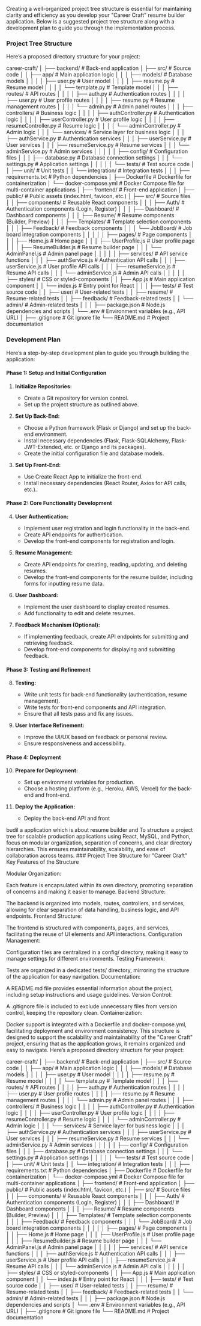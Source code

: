 Creating a well-organized project tree structure is essential for maintaining clarity and efficiency as you develop your "Career Craft" resume builder application. Below is a suggested project tree structure along with a development plan to guide you through the implementation process.

### Project Tree Structure

Here’s a proposed directory structure for your project:

career-craft/
│
├── backend/                     # Back-end application
│   ├── src/                     # Source code
│   │   ├── app/                 # Main application logic
│   │   │   ├── models/          # Database models
│   │   │   │   ├── user.py      # User model
│   │   │   │   ├── resume.py    # Resume model
│   │   │   │   └── template.py  # Template model
│   │   │   ├── routes/          # API routes
│   │   │   │   ├── auth.py      # Authentication routes
│   │   │   │   ├── user.py      # User profile routes
│   │   │   │   ├── resume.py    # Resume management routes
│   │   │   │   └── admin.py     # Admin panel routes
│   │   │   ├── controllers/     # Business logic
│   │   │   │   ├── authController.py  # Authentication logic
│   │   │   │   ├── userController.py  # User profile logic
│   │   │   │   ├── resumeController.py # Resume logic
│   │   │   │   └── adminController.py  # Admin logic
│   │   │   └── services/        # Service layer for business logic
│   │   │       ├── authService.py      # Authentication services
│   │   │       ├── userService.py      # User services
│   │   │       ├── resumeService.py    # Resume services
│   │   │       └── adminService.py     # Admin services
│   │   │
│   │   ├── config/              # Configuration files
│   │   │   ├── database.py      # Database connection settings
│   │   │   └── settings.py       # Application settings
│   │   │
│   │   └── tests/               # Test source code
│   │       ├── unit/            # Unit tests
│   │       └── integration/      # Integration tests
│   │
│   ├── requirements.txt          # Python dependencies
│   ├── Dockerfile                # Dockerfile for containerization
│   └── docker-compose.yml        # Docker Compose file for multi-container applications
│
├── frontend/                    # Front-end application
│   ├── public/                  # Public assets (index.html, favicon, etc.)
│   ├── src/                     # Source files
│   │   ├── components/          # Reusable React components
│   │   │   ├── Auth/            # Authentication components (Login, Register)
│   │   │   ├── Dashboard/        # Dashboard components
│   │   │   ├── Resume/          # Resume components (Builder, Preview)
│   │   │   ├── Templates/       # Template selection components
│   │   │   ├── Feedback/         # Feedback components
│   │   │   └── JobBoard/        # Job board integration components
│   │   │
│   │   ├── pages/               # Page components
│   │   │   ├── Home.js          # Home page
│   │   │   ├── UserProfile.js    # User profile page
│   │   │   ├── ResumeBuilder.js  # Resume builder page
│   │   │   └── AdminPanel.js     # Admin panel page
│   │   │
│   │   ├── services/            # API service functions
│   │   │   ├── authService.js    # Authentication API calls
│   │   │   ├── userService.js    # User profile API calls
│   │   │   ├── resumeService.js  # Resume API calls
│   │   │   └── adminService.js   # Admin API calls
│   │   │
│   │   ├── styles/              # CSS or styled-components
│   │   ├── App.js               # Main application component
│   │   └── index.js             # Entry point for React
│   │
│   ├── tests/                   # Test source code
│   │   ├── user/                # User-related tests
│   │   ├── resume/              # Resume-related tests
│   │   ├── feedback/            # Feedback-related tests
│   │   └── admin/               # Admin-related tests
│   │
│   ├── package.json             # Node.js dependencies and scripts
│   └── .env                     # Environment variables (e.g., API URL)
│
├── .gitignore                   # Git ignore file
└── README.md                    # Project documentation

### Development Plan

Here’s a step-by-step development plan to guide you through building the application:

#### Phase 1: Setup and Initial Configuration
1. **Initialize Repositories:**
   - Create a Git repository for version control.
   - Set up the project structure as outlined above.

2. **Set Up Back-End:**
   - Choose a Python framework (Flask or Django) and set up the back-end environment.
   - Install necessary dependencies (Flask, Flask-SQLAlchemy, Flask-JWT-Extended, etc. or Django and its packages).
   - Create the initial configuration file and database models.

3. **Set Up Front-End:**
   - Use Create React App to initialize the front-end.
   - Install necessary dependencies (React Router, Axios for API calls, etc.).

#### Phase 2: Core Functionality Development
4. **User  Authentication:**
   - Implement user registration and login functionality in the back-end.
   - Create API endpoints for authentication.
   - Develop the front-end components for registration and login.

5. **Resume Management:**
   - Create API endpoints for creating, reading, updating, and deleting resumes.
   - Develop the front-end components for the resume builder, including forms for inputting resume data.

6. **User  Dashboard:**
   - Implement the user dashboard to display created resumes.
   - Add functionality to edit and delete resumes.

7. **Feedback Mechanism (Optional):**
   - If implementing feedback, create API endpoints for submitting and retrieving feedback.
   - Develop front-end components for displaying and submitting feedback.

#### Phase 3: Testing and Refinement
8. **Testing:**
   - Write unit tests for back-end functionality (authentication, resume management).
   - Write tests for front-end components and API integration.
   - Ensure that all tests pass and fix any issues.

9. **User  Interface Refinement:**
   - Improve the UI/UX based on feedback or personal review.
   - Ensure responsiveness and accessibility.

#### Phase 4: Deployment
10. **Prepare for Deployment:**
    - Set up environment variables for production.
    - Choose a hosting platform (e.g., Heroku, AWS, Vercel) for the back-end and front-end.

11. **Deploy the Application:**
    - Deploy the back-end API and front

budil a application which is about resume builder and To structure a project tree for scalable production applications using React, MySQL, and Python, focus on modular organization, separation of concerns, and clear directory hierarchies. This ensures maintainability, scalability, and ease of collaboration across teams. ### Project Tree Structure for "Career Craft"
Key Features of the Structure

Modular Organization:

Each feature is encapsulated within its own directory, promoting separation of concerns and making it easier to manage.
Backend Structure:

The backend is organized into models, routes, controllers, and services, allowing for clear separation of data handling, business logic, and API endpoints.
Frontend Structure:

The frontend is structured with components, pages, and services, facilitating the reuse of UI elements and API interactions.
Configuration Management:

Configuration files are centralized in a config/ directory, making it easy to manage settings for different environments.
Testing Framework:

Tests are organized in a dedicated tests/ directory, mirroring the structure of the application for easy navigation.
Documentation:

A README.md file provides essential information about the project, including setup instructions and usage guidelines.
Version Control:

A .gitignore file is included to exclude unnecessary files from version control, keeping the repository clean.
Containerization:

Docker support is integrated with a Dockerfile and docker-compose.yml, facilitating deployment and environment consistency.
This structure is designed to support the scalability and maintainability of the "Career Craft" project, ensuring that as the application grows, it remains organized and easy to navigate.
Here’s a proposed directory structure for your project:

career-craft/
│
├── backend/                     # Back-end application
│   ├── src/                     # Source code
│   │   ├── app/                 # Main application logic
│   │   │   ├── models/          # Database models
│   │   │   │   ├── user.py      # User model
│   │   │   │   ├── resume.py    # Resume model
│   │   │   │   └── template.py  # Template model
│   │   │   ├── routes/          # API routes
│   │   │   │   ├── auth.py      # Authentication routes
│   │   │   │   ├── user.py      # User profile routes
│   │   │   │   ├── resume.py    # Resume management routes
│   │   │   │   └── admin.py     # Admin panel routes
│   │   │   ├── controllers/     # Business logic
│   │   │   │   ├── authController.py  # Authentication logic
│   │   │   │   ├── userController.py  # User profile logic
│   │   │   │   ├── resumeController.py # Resume logic
│   │   │   │   └── adminController.py  # Admin logic
│   │   │   └── services/        # Service layer for business logic
│   │   │       ├── authService.py      # Authentication services
│   │   │       ├── userService.py      # User services
│   │   │       ├── resumeService.py    # Resume services
│   │   │       └── adminService.py     # Admin services
│   │   │
│   │   ├── config/              # Configuration files
│   │   │   ├── database.py      # Database connection settings
│   │   │   └── settings.py       # Application settings
│   │   │
│   │   └── tests/               # Test source code
│   │       ├── unit/            # Unit tests
│   │       └── integration/      # Integration tests
│   │
│   ├── requirements.txt          # Python dependencies
│   ├── Dockerfile                # Dockerfile for containerization
│   └── docker-compose.yml        # Docker Compose file for multi-container applications
│
├── frontend/                    # Front-end application
│   ├── public/                  # Public assets (index.html, favicon, etc.)
│   ├── src/                     # Source files
│   │   ├── components/          # Reusable React components
│   │   │   ├── Auth/            # Authentication components (Login, Register)
│   │   │   ├── Dashboard/        # Dashboard components
│   │   │   ├── Resume/          # Resume components (Builder, Preview)
│   │   │   ├── Templates/       # Template selection components
│   │   │   ├── Feedback/         # Feedback components
│   │   │   └── JobBoard/        # Job board integration components
│   │   │
│   │   ├── pages/               # Page components
│   │   │   ├── Home.js          # Home page
│   │   │   ├── UserProfile.js    # User profile page
│   │   │   ├── ResumeBuilder.js  # Resume builder page
│   │   │   └── AdminPanel.js     # Admin panel page
│   │   │
│   │   ├── services/            # API service functions
│   │   │   ├── authService.js    # Authentication API calls
│   │   │   ├── userService.js    # User profile API calls
│   │   │   ├── resumeService.js  # Resume API calls
│   │   │   └── adminService.js   # Admin API calls
│   │   │
│   │   ├── styles/              # CSS or styled-components
│   │   ├── App.js               # Main application component
│   │   └── index.js             # Entry point for React
│   │
│   ├── tests/                   # Test source code
│   │   ├── user/                # User-related tests
│   │   ├── resume/              # Resume-related tests
│   │   ├── feedback/            # Feedback-related tests
│   │   └── admin/               # Admin-related tests
│   │
│   ├── package.json             # Node.js dependencies and scripts
│   └── .env                     # Environment variables (e.g., API URL)
│
├── .gitignore                   # Git ignore file
└── README.md                    # Project documentation